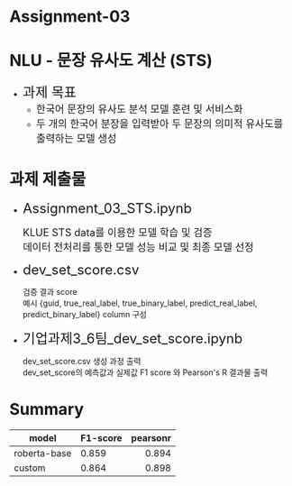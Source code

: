# Assignment-03
# NLU - 문장 유사도 계산 (STS)
* <font size=5> 과제 목표</font>
    * <font size=4> 한국어 문장의 유사도 분석 모델 훈련 및 서비스화</font>
    * <font size=4> 두 개의 한국어 분장을 입력받아 두 문장의 의미적 유사도를 출력하는 모델 생성</font>

# 과제 제출물
* <font size=5>Assignment_03_STS.ipynb</font>

    <font size=4>KLUE STS data를 이용한 모델 학습 및 검증</font>  
    <font size=4>데이터 전처리를 통한 모델 성능 비교 및 최종 모델 선정</font>

* <font size=5>dev_set_score.csv</font>

    검증 결과 score  
    예시 {guid, true_real_label, true_binary_label, predict_real_label, predict_binary_label} column 구성

* <font size=5>기업과제3_6팀_dev_set_score.ipynb</font>  

    dev_set_score.csv 생성 과정 출력  
    dev_set_score의 예측값과 실제값 F1 score 와 Pearson's R 결과물 출력

# Summary


|model| F1-score  | pearsonr |
|---|-------|--------:|
|roberta-base| 0.859| 0.894 |  
|custom| 0.864| 0.898 |
